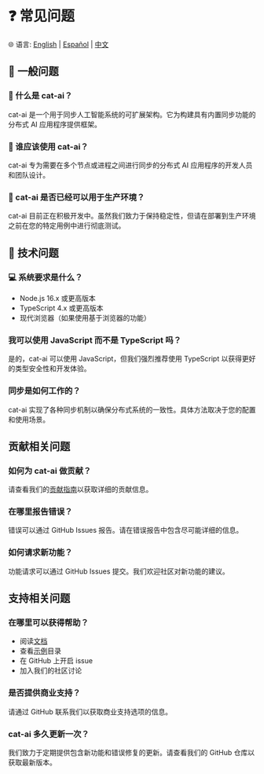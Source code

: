 # ❓ 常见问题

🌐 语言: [English](../FAQ.md) | [Español](../es/FAQ.md) | [中文](./FAQ.md)

## 🌟 一般问题

### 🤔 什么是 cat-ai？

cat-ai 是一个用于同步人工智能系统的可扩展架构。它为构建具有内置同步功能的分布式 AI 应用程序提供框架。

### 👥 谁应该使用 cat-ai？

cat-ai 专为需要在多个节点或进程之间进行同步的分布式 AI 应用程序的开发人员和团队设计。

### 🚦 cat-ai 是否已经可以用于生产环境？

cat-ai 目前正在积极开发中。虽然我们致力于保持稳定性，但请在部署到生产环境之前在您的特定用例中进行彻底测试。

## 🔧 技术问题

### 💻 系统要求是什么？

- Node.js 16.x 或更高版本
- TypeScript 4.x 或更高版本
- 现代浏览器（如果使用基于浏览器的功能）

### 我可以使用 JavaScript 而不是 TypeScript 吗？

是的，cat-ai 可以使用 JavaScript，但我们强烈推荐使用 TypeScript 以获得更好的类型安全性和开发体验。

### 同步是如何工作的？

cat-ai 实现了各种同步机制以确保分布式系统的一致性。具体方法取决于您的配置和使用场景。

## 贡献相关问题

### 如何为 cat-ai 做贡献？

请查看我们的[贡献指南](./Contributing.md)以获取详细的贡献信息。

### 在哪里报告错误？

错误可以通过 GitHub Issues 报告。请在错误报告中包含尽可能详细的信息。

### 如何请求新功能？

功能请求可以通过 GitHub Issues 提交。我们欢迎社区对新功能的建议。

## 支持相关问题

### 在哪里可以获得帮助？

- 阅读[文档](./Introduction.md)
- 查看[示例](../../examples)目录
- 在 GitHub 上开启 issue
- 加入我们的社区讨论

### 是否提供商业支持？

请通过 GitHub 联系我们以获取商业支持选项的信息。

### cat-ai 多久更新一次？

我们致力于定期提供包含新功能和错误修复的更新。请查看我们的 GitHub 仓库以获取最新版本。 